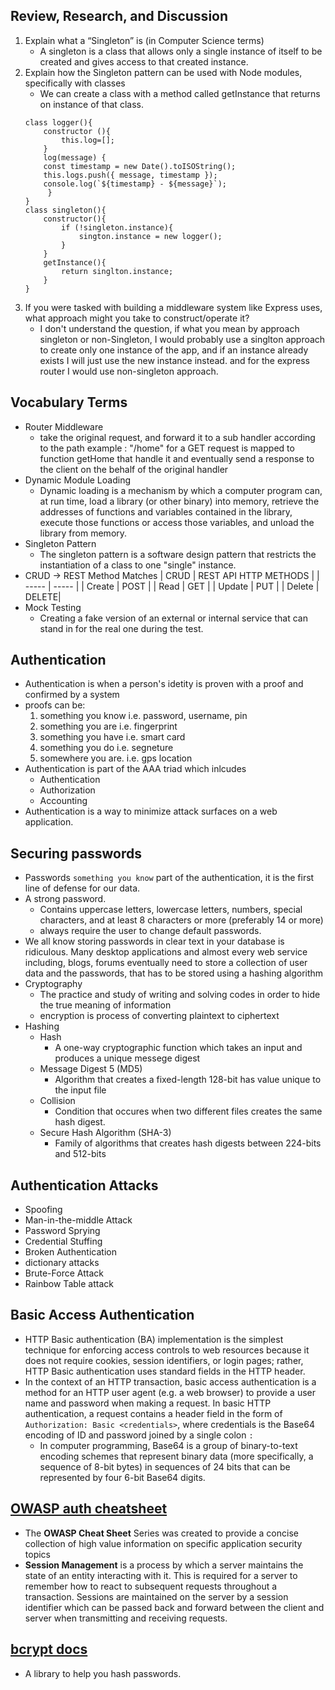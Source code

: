 ## Review, Research, and Discussion

1. Explain what a “Singleton” is (in Computer Science terms)
   - A singleton is a class that allows only a single instance of itself to be created and gives access to that created instance.
2. Explain how the Singleton pattern can be used with Node modules, specifically with classes
   - We can create a class with a method called getInstance that returns on instance of that class.
   ```
   class logger(){
       constructor (){
           this.log=[];
       }
       log(message) {
       const timestamp = new Date().toISOString();
       this.logs.push({ message, timestamp });
       console.log(`${timestamp} - ${message}`);
        }
   }
   class singleton(){
       constructor(){
           if (!singleton.instance){
               sington.instance = new logger();
           }
       }
       getInstance(){
           return singlton.instance;
       }
   }
   ```
3. If you were tasked with building a middleware system like Express uses, what approach might you take to construct/operate it?
   - I don't understand the question, if what you mean by approach singleton or non-Singleton, I would probably use a singlton approach to create only one instance of the app, and if an instance already exists I will just use the new instance instead. and for the express router I would use non-singleton approach.

## Vocabulary Terms

- Router Middleware
  - take the original request, and forward it to a sub handler according to the path example : "/home" for a GET request is mapped to function getHome that handle it and eventually send a response to the client on the behalf of the original handler
- Dynamic Module Loading
    - Dynamic loading is a mechanism by which a computer program can, at run time, load a library (or other binary) into memory, retrieve the addresses of functions and variables contained in the library, execute those functions or access those variables, and unload the library from memory.
- Singleton Pattern
    - The singleton pattern is a software design pattern that restricts the instantiation of a class to one "single" instance. 
- CRUD -> REST Method Matches
    | CRUD | REST API HTTP METHODS |
    | ----- | ----- |
    | Create | POST |
    | Read | GET |
    | Update | PUT |
    | Delete | DELETE|
- Mock Testing
    - Creating a fake version of an external or internal service that can stand in for the real one during the test.

## Authentication

- Authentication is when a person's idetity is proven with a proof and confirmed by a system
- proofs can be:
  1. something you know i.e. password, username, pin
  2. something you are i.e. fingerprint
  3. something you have i.e. smart card
  4. something you do i.e. segneture
  5. somewhere you are. i.e. gps location
- Authentication is part of the AAA triad which inlcudes
  - Authentication
  - Authorization
  - Accounting
- Authentication is a way to minimize attack surfaces on a web application.

## Securing passwords

- Passwords `something you know` part of the authentication, it is the first line of defense for our data.
- A strong password.
  - Contains uppercase letters, lowercase letters, numbers, special characters, and at least 8 characters or more (preferably 14 or more)
  - always require the user to change default passwords.
- We all know storing passwords in clear text in your database is ridiculous. Many desktop applications and almost every web service including, blogs, forums eventually need to store a collection of user data and the passwords, that has to be stored using a hashing algorithm
- Cryptography
  - The practice and study of writing and solving codes in order to hide the true meaning of information
  - encryption is process of converting plaintext to ciphertext
- Hashing
  - Hash
    - A one-way cryptographic function which takes an input and produces a unique messege digest
  - Message Digest 5 (MD5)
    - Algorithm that creates a fixed-length 128-bit has value unique to the input file
  - Collision
    - Condition that occures when two different files creates the same hash digest.
  - Secure Hash Algorithm (SHA-3)
    - Family of algorithms that creates hash digests between 224-bits and 512-bits

## Authentication Attacks

- Spoofing
- Man-in-the-middle Attack
- Password Sprying
- Credential Stuffing
- Broken Authentication
- dictionary attacks
- Brute-Force Attack
- Rainbow Table attack

## Basic Access Authentication

- HTTP Basic authentication (BA) implementation is the simplest technique for enforcing access controls to web resources because it does not require cookies, session identifiers, or login pages; rather, HTTP Basic authentication uses standard fields in the HTTP header.
- In the context of an HTTP transaction, basic access authentication is a method for an HTTP user agent (e.g. a web browser) to provide a user name and password when making a request. In basic HTTP authentication, a request contains a header field in the form of `Authorization: Basic <credentials>`, where credentials is the Base64 encoding of ID and password joined by a single colon `:`
  - In computer programming, Base64 is a group of binary-to-text encoding schemes that represent binary data (more specifically, a sequence of 8-bit bytes) in sequences of 24 bits that can be represented by four 6-bit Base64 digits.

## [OWASP auth cheatsheet](https://cheatsheetseries.owasp.org/cheatsheets/Authentication_Cheat_Sheet.html)

- The **OWASP Cheat Sheet** Series was created to provide a concise collection of high value information on specific application security topics
- **Session Management** is a process by which a server maintains the state of an entity interacting with it. This is required for a server to remember how to react to subsequent requests throughout a transaction. Sessions are maintained on the server by a session identifier which can be passed back and forward between the client and server when transmitting and receiving requests.

## [bcrypt docs](https://www.npmjs.com/package/bcrypt)

- A library to help you hash passwords.
